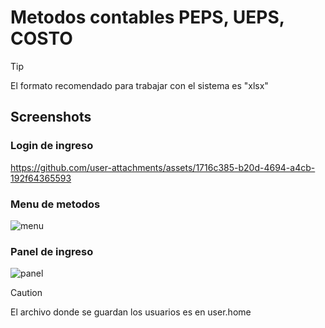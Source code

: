 # Metodos contables PEPS, UEPS, COSTO

>[!TIP]
>El formato recomendado para trabajar con el sistema es "xlsx"

## Screenshots
 ### Login de ingreso
https://github.com/user-attachments/assets/1716c385-b20d-4694-a4cb-192f64365593

### Menu de metodos
![menu](https://github.com/user-attachments/assets/dde3ee82-ac22-4233-8ad2-5208a75ecaa9)

### Panel de ingreso
![panel](https://github.com/user-attachments/assets/996c0d4e-d823-4c59-9b73-c9bf6117b2c6)

> [!CAUTION]
> El archivo donde se guardan los usuarios es en user.home
